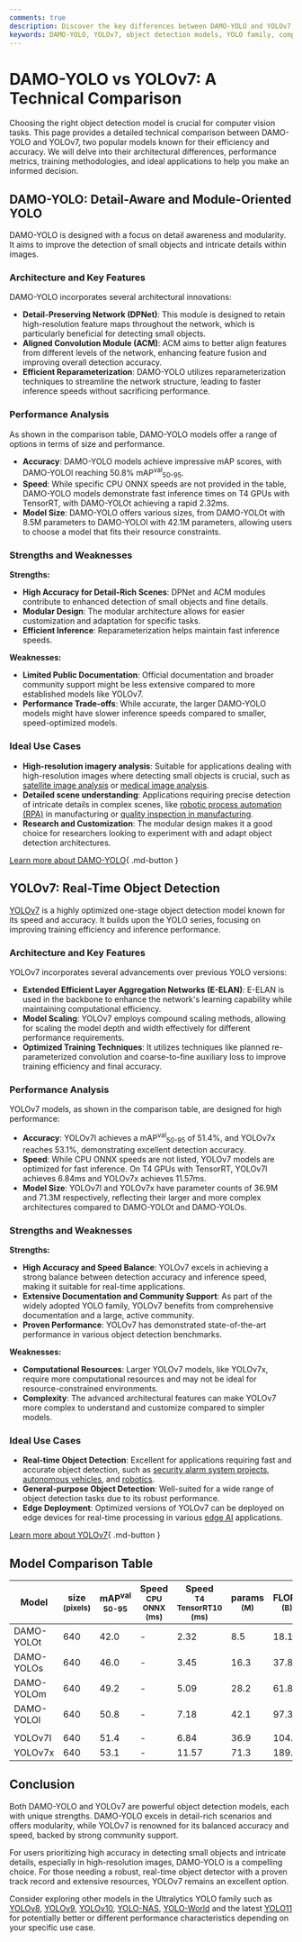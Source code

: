 ```yaml
---
comments: true
description: Discover the key differences between DAMO-YOLO and YOLOv7, comparing accuracy, speed, architecture, and performance for optimal object detection.
keywords: DAMO-YOLO, YOLOv7, object detection models, YOLO family, computer vision, model comparison, real-time detection, deep learning, Ultralytics
---
```


# DAMO-YOLO vs YOLOv7: A Technical Comparison

Choosing the right object detection model is crucial for computer vision tasks. This page provides a detailed technical comparison between DAMO-YOLO and YOLOv7, two popular models known for their efficiency and accuracy. We will delve into their architectural differences, performance metrics, training methodologies, and ideal applications to help you make an informed decision.

<script async src="https://cdn.jsdelivr.net/npm/chart.js"></script>
<script defer src="../../javascript/benchmark.js"></script>

<canvas id="modelComparisonChart" width="1024" height="400" active-models='["DAMO-YOLO", "YOLOv7"]'></canvas>

## DAMO-YOLO: Detail-Aware and Module-Oriented YOLO

DAMO-YOLO is designed with a focus on detail awareness and modularity. It aims to improve the detection of small objects and intricate details within images.

### Architecture and Key Features

DAMO-YOLO incorporates several architectural innovations:

- **Detail-Preserving Network (DPNet)**: This module is designed to retain high-resolution feature maps throughout the network, which is particularly beneficial for detecting small objects.
- **Aligned Convolution Module (ACM)**: ACM aims to better align features from different levels of the network, enhancing feature fusion and improving overall detection accuracy.
- **Efficient Reparameterization**: DAMO-YOLO utilizes reparameterization techniques to streamline the network structure, leading to faster inference speeds without sacrificing performance.

### Performance Analysis

As shown in the comparison table, DAMO-YOLO models offer a range of options in terms of size and performance.

- **Accuracy**: DAMO-YOLO models achieve impressive mAP scores, with DAMO-YOLOl reaching 50.8% mAP<sup>val</sup><sub>50-95</sub>.
- **Speed**: While specific CPU ONNX speeds are not provided in the table, DAMO-YOLO models demonstrate fast inference times on T4 GPUs with TensorRT, with DAMO-YOLOt achieving a rapid 2.32ms.
- **Model Size**: DAMO-YOLO offers various sizes, from DAMO-YOLOt with 8.5M parameters to DAMO-YOLOl with 42.1M parameters, allowing users to choose a model that fits their resource constraints.

### Strengths and Weaknesses

**Strengths:**

- **High Accuracy for Detail-Rich Scenes**: DPNet and ACM modules contribute to enhanced detection of small objects and fine details.
- **Modular Design**: The modular architecture allows for easier customization and adaptation for specific tasks.
- **Efficient Inference**: Reparameterization helps maintain fast inference speeds.

**Weaknesses:**

- **Limited Public Documentation**: Official documentation and broader community support might be less extensive compared to more established models like YOLOv7.
- **Performance Trade-offs**: While accurate, the larger DAMO-YOLO models might have slower inference speeds compared to smaller, speed-optimized models.

### Ideal Use Cases

- **High-resolution imagery analysis**: Suitable for applications dealing with high-resolution images where detecting small objects is crucial, such as [satellite image analysis](https://www.ultralytics.com/blog/using-computer-vision-to-analyse-satellite-imagery) or [medical image analysis](https://www.ultralytics.com/glossary/medical-image-analysis).
- **Detailed scene understanding**: Applications requiring precise detection of intricate details in complex scenes, like [robotic process automation (RPA)](https://www.ultralytics.com/glossary/robotic-process-automation-rpa) in manufacturing or [quality inspection in manufacturing](https://www.ultralytics.com/blog/quality-inspection-in-manufacturing-traditional-vs-deep-learning-methods).
- **Research and Customization**: The modular design makes it a good choice for researchers looking to experiment with and adapt object detection architectures.

[Learn more about DAMO-YOLO](https://github.com/tinyvision/DAMO-YOLO){ .md-button }

## YOLOv7: Real-Time Object Detection

[YOLOv7](https://docs.ultralytics.com/models/yolov7/) is a highly optimized one-stage object detection model known for its speed and accuracy. It builds upon the YOLO series, focusing on improving training efficiency and inference performance.

### Architecture and Key Features

YOLOv7 incorporates several advancements over previous YOLO versions:

- **Extended Efficient Layer Aggregation Networks (E-ELAN)**: E-ELAN is used in the backbone to enhance the network's learning capability while maintaining computational efficiency.
- **Model Scaling**: YOLOv7 employs compound scaling methods, allowing for scaling the model depth and width effectively for different performance requirements.
- **Optimized Training Techniques**: It utilizes techniques like planned re-parameterized convolution and coarse-to-fine auxiliary loss to improve training efficiency and final accuracy.

### Performance Analysis

YOLOv7 models, as shown in the comparison table, are designed for high performance:

- **Accuracy**: YOLOv7l achieves a mAP<sup>val</sup><sub>50-95</sub> of 51.4%, and YOLOv7x reaches 53.1%, demonstrating excellent detection accuracy.
- **Speed**: While CPU ONNX speeds are not listed, YOLOv7 models are optimized for fast inference. On T4 GPUs with TensorRT, YOLOv7l achieves 6.84ms and YOLOv7x achieves 11.57ms.
- **Model Size**: YOLOv7l and YOLOv7x have parameter counts of 36.9M and 71.3M respectively, reflecting their larger and more complex architectures compared to DAMO-YOLOt and DAMO-YOLOs.

### Strengths and Weaknesses

**Strengths:**

- **High Accuracy and Speed Balance**: YOLOv7 excels in achieving a strong balance between detection accuracy and inference speed, making it suitable for real-time applications.
- **Extensive Documentation and Community Support**: As part of the widely adopted YOLO family, YOLOv7 benefits from comprehensive documentation and a large, active community.
- **Proven Performance**: YOLOv7 has demonstrated state-of-the-art performance in various object detection benchmarks.

**Weaknesses:**

- **Computational Resources**: Larger YOLOv7 models, like YOLOv7x, require more computational resources and may not be ideal for resource-constrained environments.
- **Complexity**: The advanced architectural features can make YOLOv7 more complex to understand and customize compared to simpler models.

### Ideal Use Cases

- **Real-time Object Detection**: Excellent for applications requiring fast and accurate object detection, such as [security alarm system projects](https://www.ultralytics.com/blog/security-alarm-system-projects-with-ultralytics-yolov8), [autonomous vehicles](https://www.ultralytics.com/solutions/ai-in-self-driving), and [robotics](https://www.ultralytics.com/glossary/robotics).
- **General-purpose Object Detection**: Well-suited for a wide range of object detection tasks due to its robust performance.
- **Edge Deployment**: Optimized versions of YOLOv7 can be deployed on edge devices for real-time processing in various [edge AI](https://www.ultralytics.com/glossary/edge-ai) applications.

[Learn more about YOLOv7](https://docs.ultralytics.com/models/yolov7/){ .md-button }

## Model Comparison Table

| Model      | size<br><sup>(pixels) | mAP<sup>val<br>50-95 | Speed<br><sup>CPU ONNX<br>(ms) | Speed<br><sup>T4 TensorRT10<br>(ms) | params<br><sup>(M) | FLOPs<br><sup>(B) |
| ---------- | --------------------- | -------------------- | ------------------------------ | ----------------------------------- | ------------------ | ----------------- |
| DAMO-YOLOt | 640                   | 42.0                 | -                              | 2.32                                | 8.5                | 18.1              |
| DAMO-YOLOs | 640                   | 46.0                 | -                              | 3.45                                | 16.3               | 37.8              |
| DAMO-YOLOm | 640                   | 49.2                 | -                              | 5.09                                | 28.2               | 61.8              |
| DAMO-YOLOl | 640                   | 50.8                 | -                              | 7.18                                | 42.1               | 97.3              |
|            |                       |                      |                                |                                     |                    |                   |
| YOLOv7l    | 640                   | 51.4                 | -                              | 6.84                                | 36.9               | 104.7             |
| YOLOv7x    | 640                   | 53.1                 | -                              | 11.57                               | 71.3               | 189.9             |

## Conclusion

Both DAMO-YOLO and YOLOv7 are powerful object detection models, each with unique strengths. DAMO-YOLO excels in detail-rich scenarios and offers modularity, while YOLOv7 is renowned for its balanced accuracy and speed, backed by strong community support.

For users prioritizing high accuracy in detecting small objects and intricate details, especially in high-resolution images, DAMO-YOLO is a compelling choice. For those needing a robust, real-time object detector with a proven track record and extensive resources, YOLOv7 remains an excellent option.

Consider exploring other models in the Ultralytics YOLO family such as [YOLOv8](https://www.ultralytics.com/yolo), [YOLOv9](https://docs.ultralytics.com/models/yolov9/), [YOLOv10](https://docs.ultralytics.com/models/yolov10/), [YOLO-NAS](https://docs.ultralytics.com/models/yolo-nas/), [YOLO-World](https://docs.ultralytics.com/models/yolo-world/) and the latest [YOLO11](https://docs.ultralytics.com/models/yolo11/) for potentially better or different performance characteristics depending on your specific use case.
